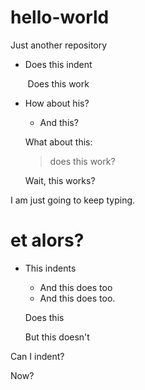 # hello-world
Just another repository
* Does this indent

&nbsp;&nbsp;&nbsp;&nbsp;&nbsp;&nbsp;  Does this work

* How about his?
  + And this?
  
  What about this:
  > does this work?
  
  Wait, this works?
  
I am just going to keep typing. 

# et alors?
* This indents
  + And this does too
  + And this does too.
  
  Does this
  
  But this doesn't

Can I indent?

   Now?
